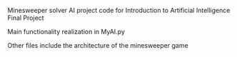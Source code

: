 Minesweeper solver AI project code for Introduction to Artificial Intelligence Final Project

Main functionality realization in MyAI.py

Other files include the architecture of the minesweeper game
